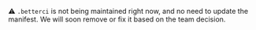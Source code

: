 :warning: `.betterci` is not being maintained right now, and no need to update the manifest.
We will soon remove or fix it based on the team decision.